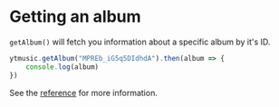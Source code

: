 # Getting an album

`getAlbum()` will fetch you information about a specific album by it's ID.

```ts
ytmusic.getAlbum("MPREb_iG5q5DIdhdA").then(album => {
	console.log(album)
})
```

See the [reference](../../references/ytmusic/getAlbum.html) for more information.
